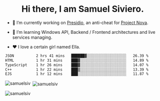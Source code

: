 <h1 align="center">Hi there, I am Samuel Siviero.</h1>

- 🔭 I’m currently working on [Presidio](https://presidio.ac), an anti-cheat for [Project Nova](https://discord.gg/novafn).

- 🌱 I’m learning Windows API, Backend / Frontend architectures and live services managing.

- ❤️ I love a certain girl named Ella.

<!--START_SECTION:waka-->

```txt
JSON          2 hrs 41 mins   ██████▓░░░░░░░░░░░░░░░░░░   26.39 %
HTML          1 hr 31 mins    ███▓░░░░░░░░░░░░░░░░░░░░░   14.89 %
TypeScript    1 hr 26 mins    ███▓░░░░░░░░░░░░░░░░░░░░░   14.07 %
C++           1 hr 22 mins    ███▒░░░░░░░░░░░░░░░░░░░░░   13.39 %
EJS           1 hr 12 mins    ███░░░░░░░░░░░░░░░░░░░░░░   11.87 %
```

<!--END_SECTION:waka-->

<p><img align="left" src="https://github-readme-stats.vercel.app/api/top-langs?username=samuelsiv&show_icons=true&locale=en&layout=compact&theme=radical" alt="samuelsiv" /></p>

<p>&nbsp;<img align="center" src="https://github-readme-stats.vercel.app/api?username=samuelsiv&show_icons=true&locale=en&theme=radical" alt="samuelsiv" /></p>
<p align="left"> <img src="https://komarev.com/ghpvc/?username=samuelsiv&label=Profile%20views&color=0e75b6&style=flat" alt="samuelsiv" /> </p>

